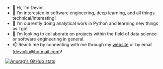 - 👋 Hi, I’m Devin!
- 👀 I’m interested in software engineering, deep learning, and all things technical/interesting!
- 🌱 I’m currently doing analytical work in Python and learning new things as I go!
- 💞️ I’m looking to collaborate on projects within the field of data science or software engineering in general.
- 📫 Reach me by connecting with me through my [website](https://devinllu.github.io/) or by email (devinllu@hotmail.com)!

[![Anurag's GitHub stats](https://github-readme-stats.vercel.app/api?username=devinllu)](https://github.com/anuraghazra/github-readme-stats)

<!---
devinllu/devinllu is a ✨ special ✨ repository because its `README.md` (this file) appears on your GitHub profile.
You can click the Preview link to take a look at your changes.
--->
